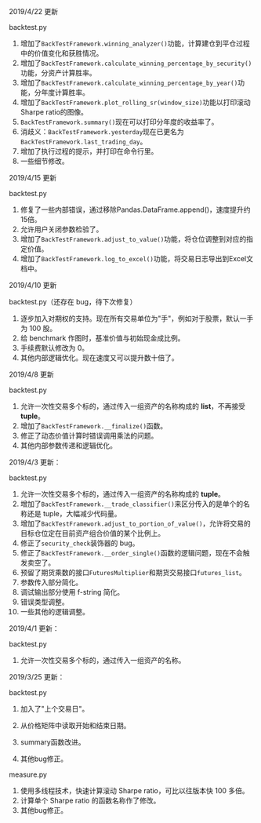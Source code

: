 2019/4/22 更新

backtest.py

1. 增加了``BackTestFramework.winning_analyzer()``功能，计算建仓到平仓过程中的价值变化和获胜情况。
2. 增加了``BackTestFramework.calculate_winning_percentage_by_security()``功能，分资产计算胜率。
3. 增加了``BackTestFramework.calculate_winning_percentage_by_year()``功能，分年度计算胜率。
4. 增加了``BackTestFramework.plot_rolling_sr(window_size)``功能以打印滚动Sharpe ratio的图像。
5. ``BackTestFramework.summary()``现在可以打印分年度的收益率了。
6. 消歧义：``BackTestFramework.yesterday``现在已更名为``BackTestFramework.last_trading_day``。
7. 增加了执行过程的提示，并打印在命令行里。
8. 一些细节修改。



2019/4/15 更新

backtest.py

1. 修复了一些内部错误，通过移除Pandas.DataFrame.append()，速度提升约15倍。
2. 允许用户关闭参数检验了。
3. 增加了``BackTestFramework.adjust_to_value()``功能，将仓位调整到对应的指定价值。
4. 增加了``BackTestFramework.log_to_excel()``功能，将交易日志导出到Excel文档中。



2019/4/10 更新

backtest.py（还存在 bug，待下次修复）

1. 逐步加入对期权的支持。现在所有交易单位为"手"，例如对于股票，默认一手为 100 股。
2. 给 benchmark 作图时，基准价值与初始现金成比例。
3. 手续费默认修改为 0。
4. 其他内部逻辑优化。现在速度又可以提升数十倍了。



2019/4/8 更新

backtest.py

1. 允许一次性交易多个标的，通过传入一组资产的名称构成的 **list**，不再接受 **tuple**。
2. 增加了``BackTestFramework.__finalize()``函数。
3. 修正了动态价值计算时错误调用乘法的问题。
4. 其他内部参数传递和逻辑优化。



2019/4/3 更新：

backtest.py

1. 允许一次性交易多个标的，通过传入一组资产的名称构成的 **tuple**。
2. 增加了``BackTestFramework.__trade_classifier()``来区分传入的是单个的名称还是 tuple，大幅减少代码量。
3. 增加了``BackTestFramework.adjust_to_portion_of_value()``，允许将交易的目标仓位定在目前资产组合价值的某个比例上。
4. 修正了``security_check``装饰器的 bug。
5. 修正了``BackTestFramework.__order_single()``函数的逻辑问题，现在不会触发卖空了。
6. 预留了期货乘数的接口``FuturesMultiplier``和期货交易接口``futures_list``。
7. 参数传入部分简化。
8. 调试输出部分使用 f-string 简化。
9. 错误类型调整。
10. 一些其他的逻辑调整。



2019/4/1 更新：

backtest.py

1. 允许一次性交易多个标的，通过传入一组资产的名称。



2019/3/25 更新：

backtest.py

1. 加入了"上个交易日"。

2. 从价格矩阵中读取开始和结束日期。
3. summary函数改进。
4. 其他bug修正。

measure.py

1. 使用多线程技术，快速计算滚动 Sharpe ratio，可比以往版本快 100 多倍。
2. 计算单个 Sharpe ratio 的函数名称作了修改。
3. 其他bug修正。